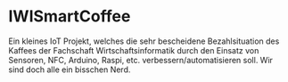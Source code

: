 # IWISmartCoffee

Ein kleines IoT Projekt, welches die sehr bescheidene Bezahlsituation des Kaffees der Fachschaft Wirtschaftsinformatik durch den Einsatz von Sensoren, NFC, Arduino, Raspi, etc. verbessern/automatisieren soll. Wir sind doch alle ein bisschen Nerd.
